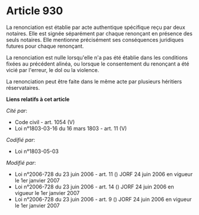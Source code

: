 # Article 930

La renonciation est établie par acte authentique spécifique reçu par deux notaires. Elle est signée séparément par chaque
renonçant en présence des seuls notaires. Elle mentionne précisément ses conséquences juridiques futures pour chaque
renonçant.

La renonciation est nulle lorsqu'elle n'a pas été établie dans les conditions fixées au précédent alinéa, ou lorsque le
consentement du renonçant a été vicié par l'erreur, le dol ou la violence.

La renonciation peut être faite dans le même acte par plusieurs héritiers réservataires.

**Liens relatifs à cet article**

_Cité par_:

  - Code civil - art. 1054 (V)
  - Loi n°1803-03-16 du 16 mars 1803 - art. 11 (V)

_Codifié par_:

  - Loi n°1803-05-03

_Modifié par_:

  - Loi n°2006-728 du 23 juin 2006 - art. 11 () JORF 24 juin 2006 en vigueur le 1er janvier 2007
  - Loi n°2006-728 du 23 juin 2006 - art. 14 () JORF 24 juin 2006 en vigueur le 1er janvier 2007
  - Loi n°2006-728 du 23 juin 2006 - art. 9 () JORF 24 juin 2006 en vigueur le 1er janvier 2007
